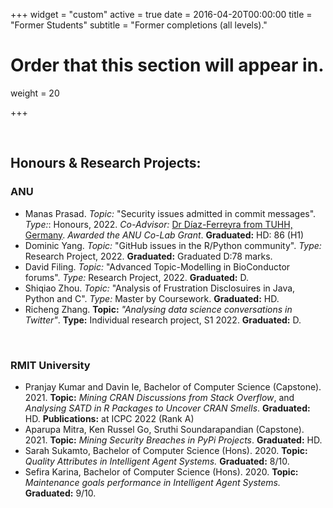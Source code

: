 +++
widget = "custom"
active = true
date = 2016-04-20T00:00:00
title = "Former Students"
subtitle = "Former completions (all levels)."

# Order that this section will appear in.
weight = 20

+++






</br>

## Honours & Research Projects:

### ANU

- Manas Prasad. _Topic:_ "Security issues admitted in commit messages". _Type:_: Honours, 2022. _Co-Advisor:_ [Dr Díaz-Ferreyra from TUHH, Germany](https://www.ndiaz-ferreyra.com). _Awarded the ANU Co-Lab Grant_. **Graduated:** HD: 86 (H1)
- Dominic Yang. _Topic:_ "GitHub issues in the R/Python community". _Type:_ Research Project, 2022. **Graduated:** Graduated D:78 marks.
- David Filing. _Topic:_ "Advanced Topic-Modelling in BioConductor forums". _Type:_ Research Project, 2022. **Graduated:** D.
- Shiqiao Zhou. _Topic:_ "Analysis of Frustration Disclosuires in Java, Python and C". _Type:_ Master by Coursework. **Graduated:** HD.
- Richeng Zhang. **Topic:** _"Analysing data science conversations in Twitter"_. **Type:** Individual research project, S1 2022. **Graduated:** D.



</br>

### RMIT University
- Pranjay Kumar and Davin Ie, Bachelor of Computer Science (Capstone). 2021. **Topic:** _Mining CRAN Discussions from Stack Overflow_, and _Analysing SATD in R Packages to Uncover CRAN Smells_. **Graduated:** HD. **Publications:** at ICPC 2022 (Rank A) [<i class="fas fa-file-pdf" style="color:#850101"></i>](../publication/2022-cranchecks/)
- Aparupa Mitra, Ken Russel Go, Sruthi Soundarapandian (Capstone). 2021. **Topic:** _Mining Security Breaches in PyPi Projects_. **Graduated:** HD.
- Sarah Sukamto, Bachelor of Computer Science (Hons). 2020. **Topic:** _Quality Attributes in Intelligent Agent Systems._  **Graduated:** 8/10.
- Sefira Karina, Bachelor of Computer Science (Hons). 2020. **Topic:** _Maintenance goals performance in Intelligent Agent Systems._  **Graduated:** 9/10.
